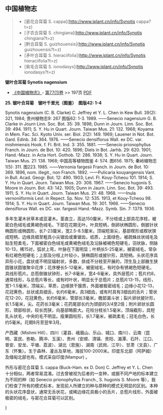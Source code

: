 

## 中国植物志

> * [密花合耳菊  S.  cappa](http://www.iplant.cn/info/Synotis cappa?t=z)
> * [子农合耳菊  S.  chingiana](http://www.iplant.cn/info/Synotis chingiana?t=z)
> * [黔合耳菊  S.  guizhouensis](http://www.iplant.cn/info/Synotis guizhouensis?t=z)
> * [矛叶合耳菊  S.  hieraciifolia](http://www.iplant.cn/info/Synotis hieraciifolia?t=z)
> * [紫毛合耳菊  S.  ionodasys](http://www.iplant.cn/info/Synotis ionodasys?t=z)

**锯叶合耳菊 Synotis nagensium**

* [《中国植物志》](http://www.iplant.cn/frps)- [第77(1)卷](http://www.iplant.cn/frps/vol/77(1)) >> 197页 [PDF](http://www.iplant.cn/frps/pdf/77(1)/197.PDF)

**25. 锯叶合耳菊　锯叶千里光（图鉴）　图版42: 1-4**

Synotis nagensium (C. B. Clarke) C. Jeffrey et Y. L. Chen in Kew Bull. 39(2): 321, 1984; 贵州植物志9: 267 图版62: 1-3. 1989. ——Senecio nagensium G. B. Clarke in Journ Linn. Soc. Bot. 35: 39. 1898; Dunn in Journ. Linn. Soc. Bot. 39: 494. 1911; S. Y. Hu in Quart. Journ. Taiwan Mus. 21: 132. 1968; Koyama in Mem. Fac. Sci. Kyoto Univ. ser. Biol. 2(2): 149. 1969; Lauener in Not. Bot. Gard. Edinb. 34: 364. 1976. ——Senecio densiflorus Wall. ex DC. var. mishmiensis Hook. f. Fl. Brit. Ind. 3: 355. 1881. ——Senecio prionophyllus Franch. in Journ. de Bot. 10: 420. 1896; Diels in Bot. Jarhb. 29: 620. 1901; Hand.-Mazz. in Acta Hort. Gothob. 12: 286. 1938; S. Y. Hu in Quart. Journ. Taiwan Mus. 21: 138. 1968; 中国高等植物图鉴 4: 574. 图656. 1975; 秦岭植物志 1(5): 311. 图223. 1985. ——Vernonia fargesii Franch. in Journ. de Bot. 10: 369. 1896, nom. illegit., non Franch. 1892. ——Pulicaria kouyangensis Vant. in Bull. Acad. Geogr. Bot. 12: 490. 1903; Levl. Fl. Kouy-Tcheou 101. 1914; S. Y. Hu in Quart. Journ. Taiwan Mus. 20: 308. 1967. ——Senecio hugonis S. Moore in Journ. Bot. 43: 142. 1905; Dunn in Jaurn. Linn. Soc. Bot. 39: 493. 1911; S. Y. Hu in Quart. Journ. Taiwan Mus. 21: 48. 1968. ——Inula vernoniiformis Levl. in Repect. Sp. Nov. 12: 535. 1913, et Kouy-Tcheou 98. 1914; S. Y. Hu in Quart. Journ. Taiwan Mus. 19: 301. 1966. ——Senecio densiflorus Wall. ex DC. var. fargesii Hand.-Mazz. Symb. Sin. 7: 1379. 1936.

多年生灌木状草本或亚灌木。茎直立，高达150厘米，不分枝或上部具花序枝，被密白色绒毛或黄褐色绒毛，下部在花期无叶。叶具短柄，倒卵状椭圆形，倒披针状椭圆形或椭圆形，长7-23厘米，宽2.5-8.5厘米，顶端短渐尖，基部楔形或楔状狭成短柄，边缘具细至粗具小尖锯齿或重锯齿，纸质，上面绿色，被疏蛛丝状绒毛及贴生短柔毛，下面被密白色绒毛或黄褐色绒毛及沿脉被褐色短硬毛，羽状脉，侧脉10-13，稀15对，弧状上弯，叶脉在下面明显；叶柄长5-25毫米，被密绒毛，常杂有红褐色短硬毛；上部及分枝上叶较小，狭椭圆形或披针形，具短柄。头状花序具异形小花，盘状或不明显辐射状，多数，排成不分枝至开展的，顶生及上部腋生狭圆锥状圆锥聚伞花序；花序梗长5-12毫米，被密绒毛，有时杂有锈褐色短硬毛，具线形苞片。总苞倒锥状钟形，长7-8毫米，宽4-6毫米，具外层苞片；苞片约8，通常线形，与总苞片等长，或有时叶状，明显长于总苞片；总苞片13-15，线形，宽1-1.5毫米，顶端尖，草质，边缘狭干膜质，外面被极密绒毛；边缘小花12-13，花冠黄色，丝状或具细舌，长约6毫米，具3细齿，或有时具有3细齿的舌片；管状花12-20，花冠黄色，长约6毫米，管部长3毫米，檐部漏斗状；裂片卵状披针形，长1.5毫米，尖。花药长3毫米；花药尾部长约为颈部的3/4至2倍；附片卵状长圆形，颈部柱状，较长而狭，向基部略膨大。花柱分枝长1.5毫米，顶端截形，具短乳头状毛，中央的毛不明显。瘦果圆柱形，长1.7毫米，被疏柔毛；冠毛白色，长约5毫米。花期8月至翌年3月。

产西藏（Mishmi Hill）、四川（灌县、峨眉山、乐山、城口、南川）、云南（昆明、富民、弥勒、腾冲、玉溪）、贵州（安顺、清镇、贵阳、湄潭、石阡、江口、普安、安龙、平塘、荔波）、湖北（恩施）、湖南（武岗、江华）、甘肃（文县）、广东（怀集）。生于森林、灌丛及草地，海拔100-2000米。印度东北部（阿萨姆）及缅甸北部也有。模式采自印度(Mampur) 。

外形与密花合耳菊 S. cappa (Buck-Ham. ex D. Don) C. Jeffrey et Y. L. Chen 十分相似，两者常易混淆。过去曾被视为后者的一变种，或据不同产地的标本建立为不同的种（如 Senecio prionophyllus Franch., S. hugonis S. Moore 等），我们检查了所有的模式标本，发现前人所建立的种与原种的模式无明显的区别。本种的头状花序盘状，通常无舌状花，或稀边缘花具极小的舌片，总苞片线形，外面被极密的绒毛，与密花合耳菊可以区别。

}